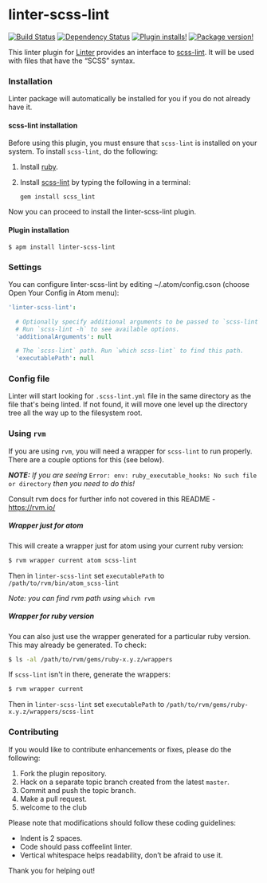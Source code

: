 linter-scss-lint
=========================
[![Build Status](https://travis-ci.org/AtomLinter/linter-scss-lint.svg?branch=master)](https://travis-ci.org/AtomLinter/linter-scss-lint)
[![Dependency Status](https://david-dm.org/AtomLinter/linter-scss-lint.svg)](https://david-dm.org/AtomLinter/linter-scss-lint)
[![Plugin installs!](https://img.shields.io/apm/dm/linter-scss-lint.svg)](https://atom.io/packages/linter-scss-lint)
[![Package version!](https://img.shields.io/apm/v/linter-scss-lint.svg?style=flat)](https://atom.io/packages/linter-scss-lint)

This linter plugin for [Linter](https://github.com/AtomLinter/Linter) provides an interface to [scss-lint](https://github.com/causes/scss-lint). It will be used with files that have the “SCSS” syntax.

### Installation
Linter package will automatically be installed for you if you do not already have it.

#### scss-lint installation
Before using this plugin, you must ensure that `scss-lint` is installed on your system. To install `scss-lint`, do the following:

1. Install [ruby](https://www.ruby-lang.org/).

2. Install [scss-lint](https://github.com/causes/scss-lint) by typing the following in a terminal:
   ```
   gem install scss_lint
   ```

Now you can proceed to install the linter-scss-lint plugin.

#### Plugin installation
```
$ apm install linter-scss-lint
```

### Settings
You can configure linter-scss-lint by editing ~/.atom/config.cson (choose Open Your Config in Atom menu):
```cson
'linter-scss-lint':

  # Optionally specify additional arguments to be passed to `scss-lint`.
  # Run `scss-lint -h` to see available options.
  'additionalArguments': null

  # The `scss-lint` path. Run `which scss-lint` to find this path.
  'executablePath': null
```

### Config file
Linter will start looking for `.scss-lint.yml` file in the same directory as the file that's being linted. If not found, it will move one level up the directory tree all the way up to the filesystem root.


### Using `rvm`

If you are using `rvm`, you will need a wrapper for `scss-lint` to run properly.  There are a couple options for this (see below).

**_NOTE:_** *If you are seeing* `Error: env: ruby_executable_hooks: No such file or directory` *then you need to do this!*

Consult rvm docs for further info not covered in this README - https://rvm.io/

##### Wrapper just for atom

This will create a wrapper just for atom using your current ruby version:

```bash
$ rvm wrapper current atom scss-lint
```

Then in `linter-scss-lint` set `executablePath` to `/path/to/rvm/bin/atom_scss-lint`

*Note: you can find rvm path using* `which rvm`

##### Wrapper for ruby version

You can also just use the wrapper generated for a particular ruby version.  This may already be generated.  To check:

```bash
$ ls -al /path/to/rvm/gems/ruby-x.y.z/wrappers
```

If `scss-lint` isn't in there, generate the wrappers:

```bash
$ rvm wrapper current
```

Then in `linter-scss-lint` set `executablePath` to `/path/to/rvm/gems/ruby-x.y.z/wrappers/scss-lint`


### Contributing
If you would like to contribute enhancements or fixes, please do the following:

1. Fork the plugin repository.
1. Hack on a separate topic branch created from the latest `master`.
1. Commit and push the topic branch.
1. Make a pull request.
1. welcome to the club

Please note that modifications should follow these coding guidelines:

- Indent is 2 spaces.
- Code should pass coffeelint linter.
- Vertical whitespace helps readability, don’t be afraid to use it.

Thank you for helping out!
